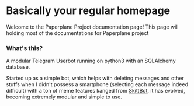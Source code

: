 Basically your regular homepage
===============================

Welcome to the Paperplane Project documentation page!
This page will holding most of the documentations for Paperplane project

### What's this?

A modular Telegram Userbot running on python3 with an SQLAlchemy database.

Started up as a simple bot, which helps with deleting messages and other stuffs when I didn't possess a smartphone (selecting each message indeed difficult) with a ton of meme features kanged from [SkittBot](https://github.com/skittles9823/SkittBot), it has evolved, becoming extremely modular and simple to use.
